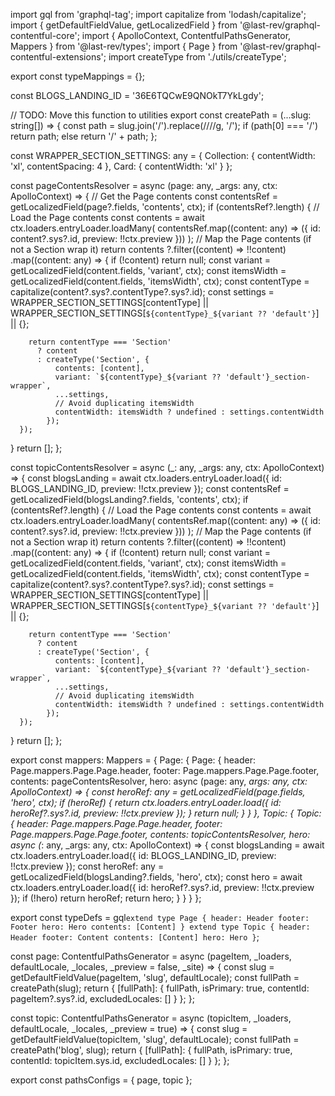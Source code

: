 import gql from 'graphql-tag';
import capitalize from 'lodash/capitalize';
import { getDefaultFieldValue, getLocalizedField } from '@last-rev/graphql-contentful-core';
import { ApolloContext, ContentfulPathsGenerator, Mappers } from '@last-rev/types';
import { Page } from '@last-rev/graphql-contentful-extensions';
import createType from './utils/createType';

export const typeMappings = {};

const BLOGS_LANDING_ID = '36E6TQCwE9QNOkT7YkLgdy';

// TODO: Move this function to utilities
export const createPath = (...slug: string[]) => {
  const path = slug.join('/').replace(/\/\//g, '/');
  if (path[0] === '/') return path;
  else return '/' + path;
};

const WRAPPER_SECTION_SETTINGS: any = {
  Collection: { contentWidth: 'xl', contentSpacing: 4 },
  Card: { contentWidth: 'xl' }
};

const pageContentsResolver = async (page: any, _args: any, ctx: ApolloContext) => {
  // Get the Page contents
  const contentsRef = getLocalizedField(page?.fields, 'contents', ctx);
  if (contentsRef?.length) {
    // Load the Page contents
    const contents = await ctx.loaders.entryLoader.loadMany(
      contentsRef.map((content: any) => ({ id: content?.sys?.id, preview: !!ctx.preview }))
    );
    // Map the Page contents (if not a Section wrap it)
    return contents
      ?.filter((content) => !!content)
      .map((content: any) => {
        if (!content) return null;
        const variant = getLocalizedField(content.fields, 'variant', ctx);
        const itemsWidth = getLocalizedField(content.fields, 'itemsWidth', ctx);
        const contentType = capitalize(content?.sys?.contentType?.sys?.id);
        const settings =
          WRAPPER_SECTION_SETTINGS[contentType] ||
          WRAPPER_SECTION_SETTINGS[`${contentType}_${variant ?? 'default'}`] ||
          {};

        return contentType === 'Section'
          ? content
          : createType('Section', {
              contents: [content],
              variant: `${contentType}_${variant ?? 'default'}_section-wrapper`,
              ...settings,
              // Avoid duplicating itemsWidth
              contentWidth: itemsWidth ? undefined : settings.contentWidth
            });
      });
  }
  return [];
};

const topicContentsResolver = async (_: any, _args: any, ctx: ApolloContext) => {
  const blogsLanding = await ctx.loaders.entryLoader.load({ id: BLOGS_LANDING_ID, preview: !!ctx.preview });
  const contentsRef = getLocalizedField(blogsLanding?.fields, 'contents', ctx);
  if (contentsRef?.length) {
    // Load the Page contents
    const contents = await ctx.loaders.entryLoader.loadMany(
      contentsRef.map((content: any) => ({ id: content?.sys?.id, preview: !!ctx.preview }))
    );
    // Map the Page contents (if not a Section wrap it)
    return contents
      ?.filter((content) => !!content)
      .map((content: any) => {
        if (!content) return null;
        const variant = getLocalizedField(content.fields, 'variant', ctx);
        const itemsWidth = getLocalizedField(content.fields, 'itemsWidth', ctx);
        const contentType = capitalize(content?.sys?.contentType?.sys?.id);
        const settings =
          WRAPPER_SECTION_SETTINGS[contentType] ||
          WRAPPER_SECTION_SETTINGS[`${contentType}_${variant ?? 'default'}`] ||
          {};

        return contentType === 'Section'
          ? content
          : createType('Section', {
              contents: [content],
              variant: `${contentType}_${variant ?? 'default'}_section-wrapper`,
              ...settings,
              // Avoid duplicating itemsWidth
              contentWidth: itemsWidth ? undefined : settings.contentWidth
            });
      });
  }
  return [];
};

export const mappers: Mappers = {
  Page: {
    Page: {
      header: Page.mappers.Page.Page.header,
      footer: Page.mappers.Page.Page.footer,
      contents: pageContentsResolver,
      hero: async (page: any, _args: any, ctx: ApolloContext) => {
        const heroRef: any = getLocalizedField(page.fields, 'hero', ctx);
        if (heroRef) {
          return ctx.loaders.entryLoader.load({ id: heroRef?.sys?.id, preview: !!ctx.preview });
        }
        return null;
      }
    }
  },
  Topic: {
    Topic: {
      header: Page.mappers.Page.Page.header,
      footer: Page.mappers.Page.Page.footer,
      contents: topicContentsResolver,
      hero: async (_: any, _args: any, ctx: ApolloContext) => {
        const blogsLanding = await ctx.loaders.entryLoader.load({ id: BLOGS_LANDING_ID, preview: !!ctx.preview });
        const heroRef: any = getLocalizedField(blogsLanding?.fields, 'hero', ctx);
        const hero = await ctx.loaders.entryLoader.load({ id: heroRef?.sys?.id, preview: !!ctx.preview });
        if (!hero) return heroRef;
        return hero;
      }
    }
  }
};

export const typeDefs = gql`
  extend type Page {
    header: Header
    footer: Footer
    hero: Hero
    contents: [Content]
  }
  extend type Topic {
    header: Header
    footer: Content
    contents: [Content]
    hero: Hero
  }
`;

const page: ContentfulPathsGenerator = async (pageItem, _loaders, defaultLocale, _locales, _preview = false, _site) => {
  const slug = getDefaultFieldValue(pageItem, 'slug', defaultLocale);
  const fullPath = createPath(slug);
  return {
    [fullPath]: {
      fullPath,
      isPrimary: true,
      contentId: pageItem?.sys?.id,
      excludedLocales: []
    }
  };
};

const topic: ContentfulPathsGenerator = async (topicItem, _loaders, defaultLocale, _locales, _preview = true) => {
  const slug = getDefaultFieldValue(topicItem, 'slug', defaultLocale);
  const fullPath = createPath('blog', slug);
  return {
    [fullPath]: {
      fullPath,
      isPrimary: true,
      contentId: topicItem.sys.id,
      excludedLocales: []
    }
  };
};

export const pathsConfigs = {
  page,
  topic
};
